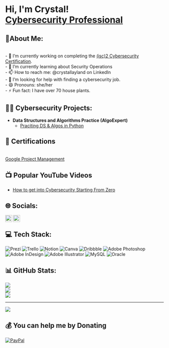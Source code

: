 <h1>Hi, I'm Crystal! <br/><a href="https://www.linkedin.com/in/crystallayland/">Cybersecurity Professional</a>

<h2>💫About Me:</h2>
<br> - 🔭 I’m currently working on completing the <a href="https://www.isc2.org/">(isc)2 Cybersecurity Certification</a>.<br> - 🌱 I’m currently learning about Security Operations<br> - 📫 How to reach me: @crystallayland on LinkedIn<br>- 🤔 I’m looking for help with finding a cybersecurity job.<br>- 😄 Pronouns: she/her<br>- ⚡ Fun fact: I have over 70 house plants.<br>

<h2>👨‍💻 Cybersecurity Projects:</h2>

- <b>Data Structures and Algorithms Practice (AlgoExpert)</b>
  - [Praciting DS & Algos in Python](https://github.com/joshmadakor1/Algorithms-Practice)

<h2>📝  Certifications</h2>
<br/><a href="https://coursera.org/share/77d737d71b7fc87a3654f5b3df065f91">Google Project Management</a>

<h2>📺 Popular YouTube Videos</h2>

- [How to get into Cybersecurity Starting From Zero](https://www.youtube.com/watch?v=a83ASGn_V_s)

<h2>🌐 Socials:</h2>

[<img align="left" alt="JoshMadakor | YouTube" width="22px" src="https://cdn.jsdelivr.net/npm/simple-icons@v3/icons/youtube.svg" />][youtube]
[<img align="left" alt="JoshMadakor | LinkedIn" width="22px" src="https://cdn.jsdelivr.net/npm/simple-icons@v3/icons/linkedin.svg" />][linkedin]

[youtube]: https://www.youtube.com/c/CrystalLayland1
[linkedin]: https://linkedin.com/in/crystallayland

<br> 

## 💻 Tech Stack:
![Prezi](https://img.shields.io/badge/Prezi-%23000000.svg?style=for-the-badge&logo=Prezi&logoColor=white) ![Trello](https://img.shields.io/badge/Trello-%23026AA7.svg?style=for-the-badge&logo=Trello&logoColor=white) ![Notion](https://img.shields.io/badge/Notion-%23000000.svg?style=for-the-badge&logo=notion&logoColor=white) ![Canva](https://img.shields.io/badge/Canva-%2300C4CC.svg?style=for-the-badge&logo=Canva&logoColor=white) ![Dribbble](https://img.shields.io/badge/Dribbble-EA4C89?style=for-the-badge&logo=dribbble&logoColor=white) ![Adobe Photoshop](https://img.shields.io/badge/adobephotoshop-%2331A8FF.svg?style=for-the-badge&logo=adobephotoshop&logoColor=white) ![Adobe InDesign](https://img.shields.io/badge/Adobe%20InDesign-49021F?style=for-the-badge&logo=adobeindesign&logoColor=white) ![Adobe Illustrator](https://img.shields.io/badge/adobeillustrator-%23FF9A00.svg?style=for-the-badge&logo=adobeillustrator&logoColor=white) ![MySQL](https://img.shields.io/badge/mysql-%2300f.svg?style=for-the-badge&logo=mysql&logoColor=white) ![Oracle](https://img.shields.io/badge/Oracle-F80000?style=for-the-badge&logo=oracle&logoColor=white)
## 📊 GitHub Stats:
![](https://github-readme-stats.vercel.app/api?username=crystallayland&theme=default&hide_border=false&include_all_commits=false&count_private=false)<br/>
![](https://github-readme-streak-stats.herokuapp.com/?user=crystallayland&theme=default&hide_border=false)<br/>
![](https://github-readme-stats.vercel.app/api/top-langs/?username=crystallayland&theme=default&hide_border=false&include_all_commits=false&count_private=false&layout=compact)

---
[![](https://visitcount.itsvg.in/api?id=crystallayland&icon=0&color=0)](https://visitcount.itsvg.in)

  ## 💰 You can help me by Donating
  [![PayPal](https://img.shields.io/badge/PayPal-00457C?style=for-the-badge&logo=paypal&logoColor=white)](https://paypal.me/crystallayland) 

  
<!-- Proudly created with GPRM ( https://gprm.itsvg.in ) -->
<!-- Proudly created with GPRM ( https://gprm.itsvg.in ) -->
<!--
